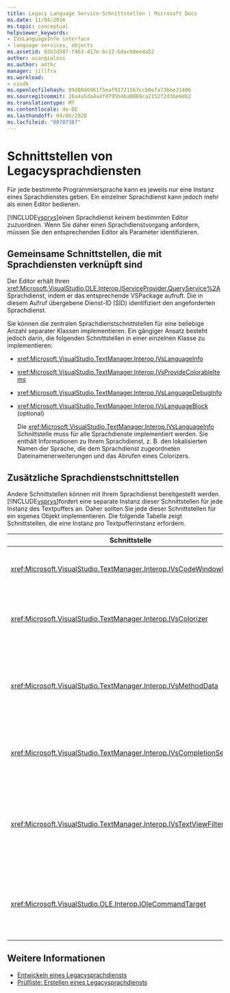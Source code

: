 ```yaml
---
title: Legacy Language Service-Schnittstellen | Microsoft Docs
ms.date: 11/04/2016
ms.topic: conceptual
helpviewer_keywords:
- IVsLanguageInfo interface
- language services, objects
ms.assetid: 03b2d507-f463-417e-bc22-bdac68eeda52
author: acangialosi
ms.author: anthc
manager: jillfra
ms.workload:
- vssdk
ms.openlocfilehash: 89d80d6961f5eaf91721567ccb0efa73bbe31406
ms.sourcegitcommit: 16a4a5da4a4fd795b46a0869ca2152f2d36e6db2
ms.translationtype: MT
ms.contentlocale: de-DE
ms.lasthandoff: 04/06/2020
ms.locfileid: "80707387"
---
```

# <a name="legacy-language-service-interfaces"></a>Schnittstellen von Legacysprachdiensten
Für jede bestimmte Programmiersprache kann es jeweils nur eine Instanz eines Sprachdienstes geben. Ein einzelner Sprachdienst kann jedoch mehr als einen Editor bedienen.

 [!INCLUDE[vsprvs](../../code-quality/includes/vsprvs_md.md)]einen Sprachdienst keinem bestimmten Editor zuzuordnen. Wenn Sie daher einen Sprachdienstvorgang anfordern, müssen Sie den entsprechenden Editor als Parameter identifizieren.

## <a name="common-interfaces-associated-with-language-services"></a>Gemeinsame Schnittstellen, die mit Sprachdiensten verknüpft sind
 Der Editor erhält Ihren <xref:Microsoft.VisualStudio.OLE.Interop.IServiceProvider.QueryService%2A> Sprachdienst, indem er das entsprechende VSPackage aufruft. Die in diesem Aufruf übergebene Dienst-ID (SID) identifiziert den angeforderten Sprachdienst.

 Sie können die zentralen Sprachdienstschnittstellen für eine beliebige Anzahl separater Klassen implementieren. Ein gängiger Ansatz besteht jedoch darin, die folgenden Schnittstellen in einer einzelnen Klasse zu implementieren:

- <xref:Microsoft.VisualStudio.TextManager.Interop.IVsLanguageInfo>

- <xref:Microsoft.VisualStudio.TextManager.Interop.IVsProvideColorableItems>

- <xref:Microsoft.VisualStudio.TextManager.Interop.IVsLanguageDebugInfo>

- <xref:Microsoft.VisualStudio.TextManager.Interop.IVsLanguageBlock> (optional)

  Die <xref:Microsoft.VisualStudio.TextManager.Interop.IVsLanguageInfo> Schnittstelle muss für alle Sprachdienste implementiert werden. Sie enthält Informationen zu Ihrem Sprachdienst, z. B. den lokalisierten Namen der Sprache, die dem Sprachdienst zugeordneten Dateinamenerweiterungen und das Abrufen eines Colorizers.

## <a name="additional-language-service-interfaces"></a>Zusätzliche Sprachdienstschnittstellen
 Andere Schnittstellen können mit Ihrem Sprachdienst bereitgestellt werden. [!INCLUDE[vsprvs](../../code-quality/includes/vsprvs_md.md)]fordert eine separate Instanz dieser Schnittstellen für jede Instanz des Textpuffers an. Daher sollten Sie jede dieser Schnittstellen für ein eigenes Objekt implementieren. Die folgende Tabelle zeigt Schnittstellen, die eine Instanz pro Textpufferinstanz erfordern.

|Schnittstelle|BESCHREIBUNG|
|---------------|-----------------|
|<xref:Microsoft.VisualStudio.TextManager.Interop.IVsCodeWindowManager>|Verwaltet Codefensterverzierungen, z. B. die Dropdownleiste. Sie können diese Schnittstelle <xref:Microsoft.VisualStudio.TextManager.Interop.IVsLanguageInfo.GetCodeWindowManager%2A> mithilfe der Methode abrufen. Es gibt <xref:Microsoft.VisualStudio.TextManager.Interop.IVsCodeWindowManager> ein S-pro-Code-Fenster.|
|<xref:Microsoft.VisualStudio.TextManager.Interop.IVsColorizer>|Kolorisiert Sprachschlüsselwörter und Trennzeichen. Sie können diese Schnittstelle <xref:Microsoft.VisualStudio.TextManager.Interop.IVsLanguageInfo.GetColorizer%2A> mithilfe der Methode abrufen. <xref:Microsoft.VisualStudio.TextManager.Interop.IVsColorizer>wird zur Malzeit aufgerufen. Vermeiden Sie rechenintensive <xref:Microsoft.VisualStudio.TextManager.Interop.IVsColorizer> Arbeit im Inneren oder die Leistung könnte leiden.|
|<xref:Microsoft.VisualStudio.TextManager.Interop.IVsMethodData>|Stellt IntelliSense-Parameter-Tooltips bereit. Wenn der Sprachdienst ein Zeichen erkennt, das angibt, dass Methodendaten angezeigt werden <xref:Microsoft.VisualStudio.TextManager.Interop.IVsMethodTipWindow.SetMethodData%2A> sollen, z. B. eine geöffnete Klammer, ruft er die Methode auf, um die Textansicht zu benachrichtigen, dass der Sprachdienst bereit ist, eine Parameterinfo-ToolTip anzuzeigen. Die Textansicht ruft dann mithilfe der Methoden der <xref:Microsoft.VisualStudio.TextManager.Interop.IVsMethodData> Schnittstelle in den Sprachdienst zurück, um die erforderlichen Informationen zum Anzeigen der QuickInfo abzubekommen.|
|<xref:Microsoft.VisualStudio.TextManager.Interop.IVsCompletionSet>|Stellt die Vervollständigung der IntelliSense-Anweisung bereit. Wenn der Sprachdienst bereit ist, eine Abschlussliste anzuzeigen, ruft er die <xref:Microsoft.VisualStudio.TextManager.Interop.IVsTextView.UpdateCompletionStatus%2A> Methode in der Textansicht auf. Die Textansicht ruft dann mithilfe von Methoden <xref:Microsoft.VisualStudio.TextManager.Interop.IVsCompletionSet> für das Objekt in den Sprachdienst zurück.|
|<xref:Microsoft.VisualStudio.TextManager.Interop.IVsTextViewFilter>|Ermöglicht die Änderung der Textansicht mithilfe des Befehlshandlers. Die Klasse, in <xref:Microsoft.VisualStudio.TextManager.Interop.IVsTextViewFilter> der Sie die <xref:Microsoft.VisualStudio.OLE.Interop.IOleCommandTarget> Schnittstelle implementieren, muss auch die Schnittstelle implementieren. Die Textansicht ruft <xref:Microsoft.VisualStudio.TextManager.Interop.IVsTextViewFilter> das Objekt <xref:Microsoft.VisualStudio.OLE.Interop.IOleCommandTarget> ab, indem das <xref:Microsoft.VisualStudio.TextManager.Interop.IVsTextView.AddCommandFilter%2A> Objekt abgefragt wird, das an die Methode übergeben wird. Für jede <xref:Microsoft.VisualStudio.TextManager.Interop.IVsTextViewFilter> Ansicht sollte ein Objekt vorhanden sein.|
|<xref:Microsoft.VisualStudio.OLE.Interop.IOleCommandTarget>|Fängt Befehle ab, die der Benutzer in das Codefenster eingibt. Überwachen der <xref:Microsoft.VisualStudio.OLE.Interop.IOleCommandTarget> Ausgabe aus Ihrer Implementierung, um benutzerdefinierte Abschlussinformationen bereitzustellen und Änderungen anzuzeigen<br /><br /> Um das <xref:Microsoft.VisualStudio.OLE.Interop.IOleCommandTarget> Objekt an die <xref:Microsoft.VisualStudio.TextManager.Interop.IVsTextView.AddCommandFilter%2A>Textansicht zu übergeben, rufen Sie an.|

## <a name="see-also"></a>Weitere Informationen
- [Entwickeln eines Legacysprachdiensts](../../extensibility/internals/developing-a-legacy-language-service.md)
- [Prüfliste: Erstellen eines Legacysprachdiensts](../../extensibility/internals/checklist-creating-a-legacy-language-service.md)
